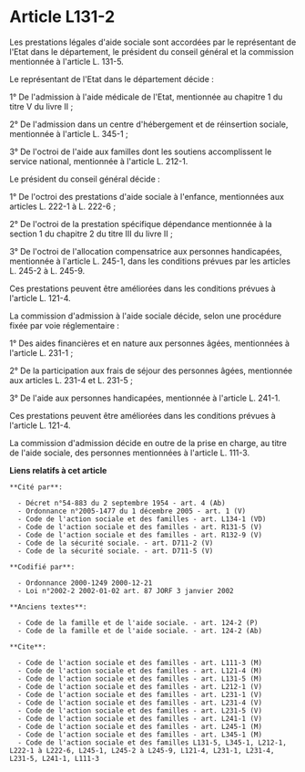 # Article L131-2

Les prestations légales d'aide sociale sont accordées par le représentant de l'Etat dans le département, le président du
conseil général et la commission mentionnée à l'article L. 131-5.

Le représentant de l'Etat dans le département décide :

1° De l'admission à l'aide médicale de l'Etat, mentionnée au chapitre 1 du titre V du livre II ;

2° De l'admission dans un centre d'hébergement et de réinsertion sociale, mentionnée à l'article L. 345-1 ;

3° De l'octroi de l'aide aux familles dont les soutiens accomplissent le service national, mentionnée à l'article L. 212-1.

Le président du conseil général décide :

1° De l'octroi des prestations d'aide sociale à l'enfance, mentionnées aux articles L. 222-1 à L. 222-6 ;

2° De l'octroi de la prestation spécifique dépendance mentionnée à la section 1 du chapitre 2 du titre III du livre II ;

3° De l'octroi de l'allocation compensatrice aux personnes handicapées, mentionnée à l'article L. 245-1, dans les conditions
prévues par les articles L. 245-2 à L. 245-9.

Ces prestations peuvent être améliorées dans les conditions prévues à l'article L. 121-4.

La commission d'admission à l'aide sociale décide, selon une procédure fixée par voie réglementaire :

1° Des aides financières et en nature aux personnes âgées, mentionnées à l'article L. 231-1 ;

2° De la participation aux frais de séjour des personnes âgées, mentionnée aux articles L. 231-4 et L. 231-5 ;

3° De l'aide aux personnes handicapées, mentionnée à l'article L. 241-1.

Ces prestations peuvent être améliorées dans les conditions prévues à l'article L. 121-4.

La commission d'admission décide en outre de la prise en charge, au titre de l'aide sociale, des personnes mentionnées à
l'article L. 111-3.

**Liens relatifs à cet article**

	**Cité par**:

	  - Décret n°54-883 du 2 septembre 1954 - art. 4 (Ab)
	  - Ordonnance n°2005-1477 du 1 décembre 2005 - art. 1 (V)
	  - Code de l'action sociale et des familles - art. L134-1 (VD)
	  - Code de l'action sociale et des familles - art. R131-5 (V)
	  - Code de l'action sociale et des familles - art. R132-9 (V)
	  - Code de la sécurité sociale. - art. D711-2 (V)
	  - Code de la sécurité sociale. - art. D711-5 (V)

	**Codifié par**:

	  - Ordonnance 2000-1249 2000-12-21
	  - Loi n°2002-2 2002-01-02 art. 87 JORF 3 janvier 2002

	**Anciens textes**:

	  - Code de la famille et de l'aide sociale. - art. 124-2 (P)
	  - Code de la famille et de l'aide sociale. - art. 124-2 (Ab)

	**Cite**:

	  - Code de l'action sociale et des familles - art. L111-3 (M)
	  - Code de l'action sociale et des familles - art. L121-4 (M)
	  - Code de l'action sociale et des familles - art. L131-5 (M)
	  - Code de l'action sociale et des familles - art. L212-1 (V)
	  - Code de l'action sociale et des familles - art. L231-1 (V)
	  - Code de l'action sociale et des familles - art. L231-4 (V)
	  - Code de l'action sociale et des familles - art. L231-5 (V)
	  - Code de l'action sociale et des familles - art. L241-1 (V)
	  - Code de l'action sociale et des familles - art. L245-1 (M)
	  - Code de l'action sociale et des familles - art. L345-1 (M)
	  - Code de l'action sociale et des familles L131-5, L345-1, L212-1, L222-1 à L222-6, L245-1, L245-2 à L245-9, L121-4, L231-1, L231-4, L231-5, L241-1, L111-3
